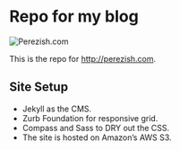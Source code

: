 # Repo for my blog

![Perezish.com](http://perezish.com/images/jason-perez-site-header.png)

This is the repo for http://perezish.com.

## Site Setup

* Jekyll as the CMS.
* Zurb Foundation for responsive grid.
* Compass and Sass to DRY out the CSS.
* The site is hosted on Amazon’s AWS S3.
